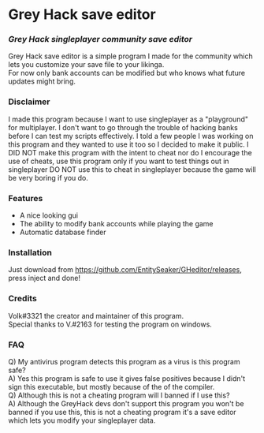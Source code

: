 # Grey Hack save editor
### _Grey Hack singleplayer community save editor_
Grey Hack save editor is a simple program I made for the community which lets you customize your save file to your likinga.<br>
For now only bank accounts can be modified but who knows what future updates might bring.

### Disclaimer
I made this program because I want to use singleplayer as a "playground" for multiplayer. I don't want to go through the trouble of hacking banks before I can test my scripts effectively. I told a few people I was working on this program and they wanted to use it too so I decided to make it public. I DID NOT make this program with the intent to cheat nor do I encourage the use of cheats, use this program only if you want to test things out in singleplayer DO NOT use this to cheat in singleplayer because the game will be very boring if you do.

### Features
- A nice looking gui
- The ability to modify bank accounts while playing the game
- Automatic database finder

### Installation
Just download from https://github.com/EntitySeaker/GHeditor/releases, press inject and done!

### Credits
Volk#3321 the creator and maintainer of this program.<br>
Special thanks to V.#2163 for testing the program on windows.

### FAQ
Q) My antivirus program detects this program as a virus is this program safe?<br>
A) Yes this program is safe to use it gives false positives because I didn't sign this executable, but mostly because of the of the compiler.<br>
Q) Although this is not a cheating program will I banned if I use this?<br>
A) Although the GreyHack devs don't support this program you won't be banned if you use this, this is not a cheating program it's a save editor which lets you modify your singleplayer data.

